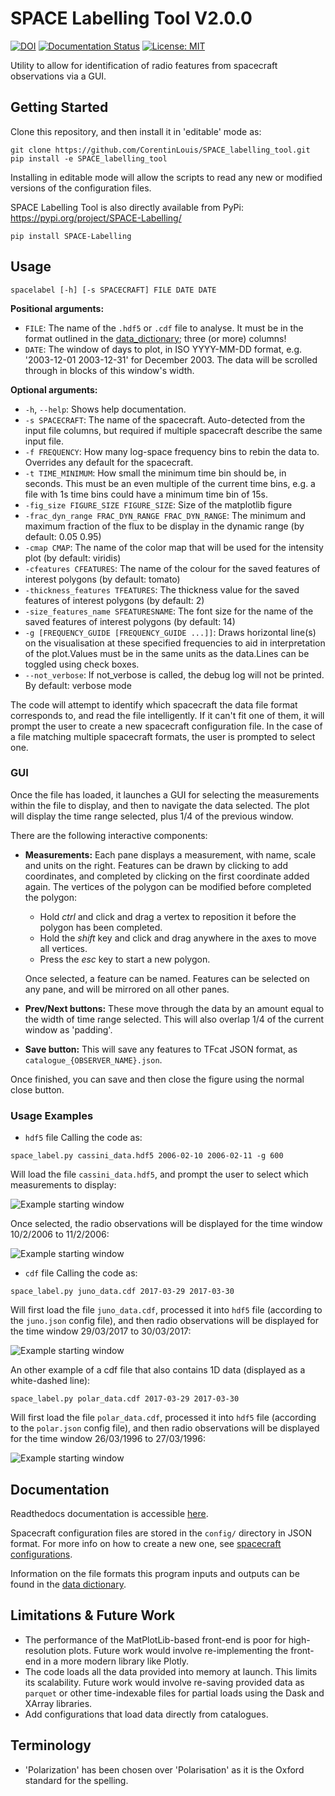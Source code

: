 # SPACE Labelling Tool V2.0.0

[![DOI](https://zenodo.org/badge/DOI/10.5281/zenodo.6886528.svg)](https://doi.org/10.5281/zenodo.6886528)
[![Documentation Status](https://readthedocs.org/projects/expres/badge/?version=latest)](https://space-labelling-tool.readthedocs.io/en/latest)
[![License: MIT](https://img.shields.io/badge/License-MIT-yellow.svg)](https://opensource.org/licenses/MIT)

Utility to allow for identification of radio features from spacecraft observations via a GUI.

## Getting Started

Clone this repository, and then install it in 'editable' mode as:

```shell
git clone https://github.com/CorentinLouis/SPACE_labelling_tool.git
pip install -e SPACE_labelling_tool
```

Installing in editable mode will allow the scripts to read any new or modified versions of the configuration files.

SPACE Labelling Tool is also directly available from PyPi: https://pypi.org/project/SPACE-Labelling/

```shell
pip install SPACE-Labelling
```


## Usage

```shell
spacelabel [-h] [-s SPACECRAFT] FILE DATE DATE
```

**Positional arguments:**
* `FILE`: The name of the `.hdf5` or `.cdf` file to analyse. 
  It must be in the format outlined in the [data_dictionary](docs/source/data_dictionary.md); three (or more) columns!
* `DATE`: The window of days to plot, in ISO YYYY-MM-DD format, e.g. '2003-12-01 2003-12-31' for December 2003.
  The data will be scrolled through in blocks of this window's width.

**Optional arguments:**
* `-h`, `--help`: Shows help documentation.
* `-s SPACECRAFT`: The name of the spacecraft. Auto-detected from the input file columns, 
  but required if multiple spacecraft describe the same input file.
* `-f FREQUENCY`: How many log-space frequency bins to rebin the data to. Overrides any default for the spacecraft.
* `-t TIME_MINIMUM`: How small the minimum time bin should be, in seconds. This must be an even multiple of the current 
  time bins, e.g. a file with 1s time bins could have a minimum time bin of 15s.
* `-fig_size FIGURE_SIZE FIGURE_SIZE`: Size of the matplotlib figure
* `-frac_dyn_range FRAC_DYN_RANGE FRAC_DYN_RANGE`: The minimum and maximum fraction of the flux to be display in the dynamic range (by default: 0.05 0.95)
* `-cmap CMAP`: The name of the color map that will be used for the intensity plot (by default: viridis)
* `-cfeatures CFEATURES`: The name of the colour for the saved features of interest polygons (by default: tomato)
* `-thickness_features TFEATURES`: The thickness value for the saved features of interest polygons (by default: 2)
* `-size_features_name SFEATURESNAME`: The font size for the name of the saved features of interest polygons (by default: 14)
* `-g [FREQUENCY_GUIDE [FREQUENCY_GUIDE ...]]`: Draws horizontal line(s) on the visualisation at these specified frequencies to aid in interpretation of the plot.Values must be in the same units as the data.Lines can be toggled using check boxes.
* `--not_verbose`: If not_verbose is called, the debug log will not be printed. By default: verbose mode


The code will attempt to identify which spacecraft the data file format corresponds to, and read the file intelligently.
If it can't fit one of them, it will prompt the user to create a new spacecraft configuration file.
In the case of a file matching multiple spacecraft formats, the user is prompted to select one.

### GUI

Once the file has loaded, it launches a GUI for selecting the measurements within the file to display, 
and then to navigate the data selected. 
The plot will display the time range selected, plus 1/4 of the previous window.

There are the following interactive components:
* **Measurements:** Each pane displays a measurement, with name, scale and units on the right. 
  Features can be drawn by clicking to add coordinates, and completed by clicking on the first coordinate added again. The vertices of the polygon can be modified before completed the polygon:
  * Hold _ctrl_ and click and drag a vertex to reposition it before the polygon has been completed.
  * Hold the _shift_ key and click and drag anywhere in the axes to move all vertices.
  * Press the _esc_ key to start a new polygon.

  Once selected, a feature can be named. Features can be selected on any pane, and will be mirrored on all other panes.
* **Prev/Next buttons:** These move through the data by an amount equal to the width of time range selected. 
  This will also overlap 1/4 of the current window as 'padding'.
* **Save button:** This will save any features to TFcat JSON format, as `catalogue_{OBSERVER_NAME}.json`.

Once finished, you can save and then close the figure using the normal close button.

### Usage Examples

* `hdf5` file
Calling the code as:
```shell
space_label.py cassini_data.hdf5 2006-02-10 2006-02-11 -g 600
```
Will load the file `cassini_data.hdf5`, and prompt the user to select which measurements to display:

![Example starting window](docs/source/images/select-measurements.png)

Once selected, the radio observations will be displayed
for the time window 10/2/2006 to 11/2/2006:

![Example starting window](docs/source/images/display-measurements_cassini.png)


* `cdf` file
Calling the code as:
```shell
space_label.py juno_data.cdf 2017-03-29 2017-03-30
```
Will first load the file `juno_data.cdf`, processed it into `hdf5` file (according to the `juno.json` config file), and then radio observations will be displayed for the time window 29/03/2017 to 30/03/2017:

![Example starting window](docs/source/images/display-measurements_juno.png)

An other example of a cdf file that also contains 1D data (displayed as a white-dashed line):
```shell
space_label.py polar_data.cdf 2017-03-29 2017-03-30
```
Will first load the file `polar_data.cdf`, processed it into `hdf5` file (according to the `polar.json` config file), and then radio observations will be displayed for the time window 26/03/1996 to 27/03/1996:

![Example starting window](docs/source/images/display-measurements_polar.png)
## Documentation

Readthedocs documentation is accessible [here](https://space-labelling-tool.readthedocs.io/en/latest).

Spacecraft configuration files are stored in the `config/` directory in JSON format. 
For more info on how to create a new one, see [spacecraft configurations](docs/source/spacecraft_configurations.md).

Information on the file formats this program inputs and outputs can be found in the [data dictionary](docs/source/data_dictionary.md).

## Limitations & Future Work

* The performance of the MatPlotLib-based front-end is poor for high-resolution plots. 
  Future work would involve re-implementing the front-end in a more modern library like Plotly.
* The code loads all the data provided into memory at launch. This limits its scalability.
  Future work would involve re-saving provided data as `parquet` or other time-indexable files for partial loads
  using the Dask and XArray libraries.
* Add configurations that load data directly from catalogues.

## Terminology

* 'Polarization' has been chosen over 'Polarisation' as it is the Oxford standard for the spelling.
